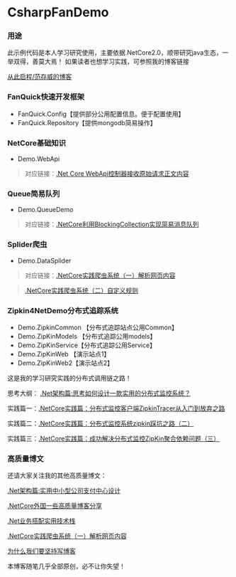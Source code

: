# CsharpFanDemo
### 用途
此示例代码是本人学习研究使用，主要依据.NetCore2.0，顺带研究java生态，一举双得，善莫大焉！
如果读者也想学习实践，可参照我的博客链接

[从此启程/范存威的博客](https://www.cnblogs.com/fancunwei)
### FanQuick快速开发框架
* FanQuick.Config【提供部分公用配置信息。便于配置使用】
* FanQuick.Repository【提供mongodb简易操作】
### NetCore基础知识
* Demo.WebApi 
>对应链接：[.Net Core WebApi控制器接收原始请求正文内容](https://www.cnblogs.com/fancunwei/p/9567497.html)

### Queue简易队列
* Demo.QueueDemo
> 对应链接：[.NetCore利用BlockingCollection实现简易消息队列](https://www.cnblogs.com/fancunwei/p/9568291.html)
### Splider爬虫
* Demo.DataSplider
> 对应链接：[.NetCore实践爬虫系统（一）解析网页内容](https://www.cnblogs.com/fancunwei/p/9581168.html)

> [.NetCore实践爬虫系统（二）自定义规则](https://www.cnblogs.com/fancunwei/p/9588629.html)
### Zipkin4NetDemo分布式追踪系统
* Demo.ZipkinCommon 【分布式追踪站点公用Common】
* Demo.ZipKinModels 【分布式追踪公用models】
* Demo.ZipKinService【分布式追踪公用Service】
* Demo.ZipKinWeb 【演示站点1】
* Demo.ZipKinWeb2【演示站点2】

这是我的学习研究实践的分布式调用链之路！

思考大纲： [.Net架构篇:思考如何设计一款实用的分布式监控系统？](https://www.cnblogs.com/fancunwei/p/9625841.html)

实践篇一：[.NetCore实践篇：分布式监控客户端ZipkinTracer从入门到放弃之路](https://www.cnblogs.com/fancunwei/p/9637247.html)

实践篇二：[.NetCore实践篇：分布式监控系统zipkin踩坑之路（二）](https://www.cnblogs.com/fancunwei/p/9649192.html)

实践篇三：[.NetCore实践篇：成功解决分布式监控ZipKin聚合依赖问题（三）](https://www.cnblogs.com/fancunwei/p/9664749.html)

### 高质量博文
还请大家关注我的其他高质量博文：

[.Net架构篇:实用中小型公司支付中心设计](https://www.cnblogs.com/fancunwei/p/9612567.html)

[.NetCore外国一些高质量博客分享](https://www.cnblogs.com/fancunwei/p/9605627.html)

[.Net业务搭配实用技术栈](https://www.cnblogs.com/fancunwei/p/9596357.html)

[.NetCore实践爬虫系统（一）解析网页内容](https://www.cnblogs.com/fancunwei/p/9581168.html)

[为什么我们要坚持写博客](https://www.cnblogs.com/fancunwei/p/9638624.html)

本博客随笔几乎全部原创，必不让你失望！
